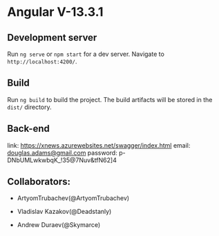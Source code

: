 # Angular V-13.3.1

## Development server
Run `ng serve` or `npm start` for a dev server. 
Navigate to `http://localhost:4200/`.

## Build
Run `ng build` to build the project. The build artifacts will be stored in the `dist/` directory.

## Back-end 
link: https://xnews.azurewebsites.net/swagger/index.html
email: douglas.adams@gmail.com
password: p-DNbUMLwkwbqK_!35@7Nuv&tfN62]4


## Collaborators:

- ArtyomTrubachev(@ArtyomTrubachev)

- Vladislav Kazakov(@Deadstanly)

- Andrew Duraev(@Skymarce)
